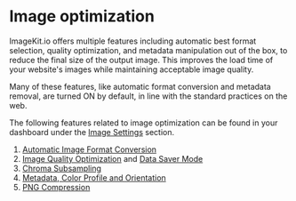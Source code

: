# Image optimization

ImageKit.io offers multiple features including automatic best format selection, quality optimization, and metadata manipulation out of the box, to reduce the final size of the output image. This improves the load time of your website's images while maintaining acceptable image quality.

Many of these features, like automatic format conversion and metadata removal, are turned ON by default, in line with the standard practices on the web.

The following features related to image optimization can be found in your dashboard under the [Image Settings](https://imagekit.io/dashboard?redirectTo=settings#settings) section.

1. [Automatic Image Format Conversion](automatic-image-format-conversion.md)
2. [Image Quality Optimization](quality-optimization.md) and [Data Saver Mode](data-saver-mode.md)
3. [Chroma Subsampling](chroma-subsampling.md)
4. [Metadata, Color Profile and Orientation](metadata-color-profile-and-orientation.md)
5. [PNG Compression](png-compression.md)

